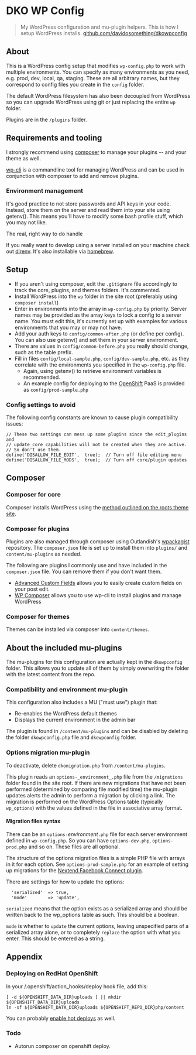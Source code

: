 # DKO WP Config

> My WordPress configuration and mu-plugin helpers. This is how I setup WordPress installs.
  [github.com/davidosomething/dkowpconfig](http://github.com/davidosomething/dkowpconfig)

## About
This is a WordPress config setup that modifies `wp-config.php` to work with
multiple environments. You can specify as many environments as you need, e.g.
prod, dev, local, qa, staging. These are all arbitrary names, but they
correspond to config files you create in the `config` folder.

The default WordPress filesystem has also been decoupled from WordPress so you
can upgrade WordPress using git or just replacing the entire `wp` folder.

Plugins are in the `/plugins` folder.

## Requirements and tooling
I strongly recommend using [composer](http://getcomposer.org/) to manage your
plugins -- and your theme as well.

[wp-cli](http://wp-cli.org/) is a commandline tool for managing WordPress and
can be used in conjunction with composer to add and remove plugins.

### Environment management
It's good practice to not store passwords and API keys in your code. Instead,
store them on the server and read them into your site using getenv(). This means
you'll have to modify some bash profile stuff, which you may not like.

The real, right way to do handle 

If you really want to develop using a server installed on your machine check out
[direnv](http://direnv.net/). It's also installable via [homebrew](http://brew.sh/).

## Setup
* If you aren't using composer, edit the `.gitignore` file accordingly to track
  the core, plugins, and themes folders. It's commented.
* Install WordPress into the `wp` folder in the site root (preferably using
  `composer install`)
* Enter in environments into the array in `wp-config.php` by priority.
  Server names may be provided as the array keys to lock a config to a
  server name. You must edit this, it's currently set up with examples for
  various environments that you may or may not have.
* Add your auth keys to `config/common-after.php` (or define per config).
  You can also use getenv() and set them in your server environment.
* There are values in `config/common-before.php` you really should change, such
  as the table prefix.
* Fill in files `config/local-sample.php`, `config/dev-sample.php`, etc. as they
  correlate with the environments you specified in the `wp-config.php` file.
    * Again, using getenv() to retrieve environment variables is recommended. 
    * An example config for deploying to the [OpenShift](http://openshift.redhat.com/)
      PaaS is provided as `config/prod-sample.php`

### Config settings to avoid
The following config constants are known to cause plugin compatibility issues:
```
// These two settings can mess up some plugins since the edit_plugins and
// update_core capabilities will not be created when they are active.
// So don't use them.
define('DISALLOW_FILE_EDIT',  true);  // Turn off file editing menu
define('DISALLOW_FILE_MODS',  true);  // Turn off core/plugin updates
```

## Composer
### Composer for core
Composer installs WordPress using the [method outlined on the roots theme
site](http://roots.io/using-composer-with-wordpress/).

### Composer for plugins
Plugins are also managed through composer using Outlandish's [wpackagist](http://wpackagist.org/)
repository. The `composer.json` file is set up to install them into `plugins/`
and `content/mu-plugins` as needed.

The following are plugins I commonly use and have included in the
`composer.json` file. You can remove them if you don't want them.

* [Advanced Custom Fields](http://www.advancedcustomfields.com/) allows you to
  easily create custom fields on your post edit.
* [WP Composer](http://wordpress.org/plugins/composer/) allows you to use wp-cli
  to install plugins and manage WordPress

### Composer for themes
Themes can be installed via composer into `content/themes`.

## About the included mu-plugins
The mu-plugins for this configuration are actually kept in the `dkowpconfig`
folder. This allows you to update all of them by simply overwriting the folder
with the latest content from the repo.

### Compatibility and environment mu-plugin
This configuration also includes a MU ("must use") plugin that:

* Re-enables the WordPress default themes
* Displays the current environment in the admin bar

The plugin is found in `/content/mu-plugins` and can be disabled by
deleting the folder `dkowpconfig.php` file and `dkowpconfig`
folder.

### Options migration mu-plugin
To deactivate, delete `dkomigration.php` from `/content/mu-plugins`.

This plugin reads an `options-_environment_.php` file from the `/migrations`
folder found in the site root. If there are new migrations that have not been
performed (determined by comparing file modified time) the mu-plugin updates
alerts the admin to perform a migration by clicking a link. The migration is
performed on the WordPress Options table (typically `wp_options`) with the
values defined in the file in associative array format.

#### Migration files syntax
There can be an `options-`_environment_`.php` file for each server
environment defined in `wp-config.php`. So you can have `options-dev.php`,
`options-prod.php` and so on. These files are all optional.

The structure of the options migration files is a simple PHP file with arrays
in it for each option. See `options-prod-sample.php` for an example of setting
up migrations for the [Nextend Facebook Connect plugin](http://wordpress.org/extend/plugins/nextend-facebook-connect/).

There are settings for how to update the options:
```
  'serialized'  => true,
  'mode'        => 'update',
```

`serialized` means that the option exists as a serialized array and should be
written back to the wp_options table as such. This should be a boolean.

`mode` is whether to `update` the current options, leaving unspecified parts
of a serialized array alone, or to completely `replace` the option with what
you enter. This should be entered as a string.

## Appendix

### Deploying on RedHat OpenShift
In your /.openshift/action_hooks/deploy hook file, add this:
```
[ -d ${OPENSHIFT_DATA_DIR}uploads ] || mkdir ${OPENSHIFT_DATA_DIR}uploads
ln -sf ${OPENSHIFT_DATA_DIR}uploads ${OPENSHIFT_REPO_DIR}php/content
```

You can probably [enable hot deploys](https://www.openshift.com/kb/kb-e1057-how-can-i-deploy-my-application-without-having-to-restart-it)
as well.

### Todo
* Autorun composer on openshift deploy.
